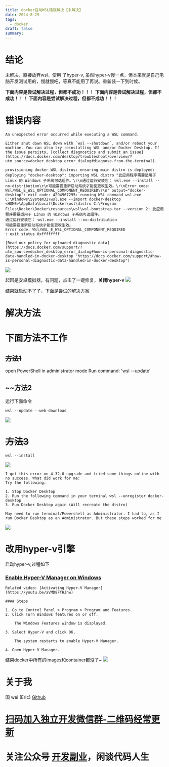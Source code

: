 ```yaml
---
title: docker启动WSL错误解决【未解决】
date: 2024-8-29
tags:
  - docker
draft: false
summary:
---
```



# 结论
未解决，直接放弃wsl，使用 了hyper-v,
虽然hyper-v慢一点，但本来就是自己电脑开发测试用的，慢就慢吧，等真不能用了再说。重新装一下到时候。

**下面内容是尝试解决过程，但都不成功！！！**
**下面内容是尝试解决过程，但都不成功！！！**
**下面内容是尝试解决过程，但都不成功！！！**


# 错误内容

```
An unexpected error occurred while executing a WSL command.

Either shut down WSL down with `wsl --shutdown`, and/or reboot your machine. You can also try reinstalling WSL and/or Docker Desktop. If the issue persists, [collect diagnostics and submit an issue⁠](https://docs.docker.com/desktop/troubleshoot/overview/?utm_source=docker_desktop_error_dialog#diagnose-from-the-terminal).

provisioning docker WSL distros: ensuring main distro is deployed: deploying "docker-desktop": importing WSL distro "此应用程序需要适用于 Linux 的 Windows 子系统可选组件。\r\n通过运行安装它： wsl.exe --install --no-distribution\r\n可能需要重新启动系统才能使更改生效。\r\nError code: Wsl/WSL_E_WSL_OPTIONAL_COMPONENT_REQUIRED\r\n" output="docker-desktop": exit code: 4294967295: running WSL command wsl.exe C:\Windows\System32\wsl.exe --import docker-desktop <HOME>\AppData\Local\Docker\wsl\distro C:\Program Files\Docker\Docker\resources\wsl\wsl-bootstrap.tar --version 2: 此应用程序需要适用于 Linux 的 Windows 子系统可选组件。
通过运行安装它： wsl.exe --install --no-distribution
可能需要重新启动系统才能使更改生效。
Error code: Wsl/WSL_E_WSL_OPTIONAL_COMPONENT_REQUIRED
: exit status 0xffffffff

[Read our policy for uploaded diagnostic data⁠](https://docs.docker.com/support/?utm_source=docker_desktop_error_dialog#how-is-personal-diagnostic-data-handled-in-docker-desktop "https://docs.docker.com/support/#how-is-personal-diagnostic-data-handled-in-docker-desktop")
```
![](Pasted%20image%2020240829114216.png)


起因是安卓模拟器，有问题，点击了一键修复，**关闭hyper-v**
![](Pasted%20image%2020240829115658.png)


结果就启动不了了，下面是尝试的解决方案


# 解决方法











# 下面方法不工作


## ~~方法1~~

open PowerShell in administrator mode Run command: 'wsl --update'


## ~~方法2
运行下面命令

```
wsl --update --web-download
```

![](Pasted%20image%2020240829102905.png)




# ~~方法3~~


```
wsl --install
```


![](Pasted%20image%2020240829115816.png)





```
I got this error on 4.32.0 upgrade and tried some things online with no success. What did work for me:
Try the following:

1. Stop Docker Desktop
2. Run the following command in your terminal wsl --unregister docker-desktop
3. Run Docker Desktop again (Will recreate the distro)

May need to run terminal/Powershell as Administrator. I had to, as I run Docker Desktop as an Administrator. But these steps worked for me
```

![](Pasted%20image%2020240829115945.png)





# 改用hyper-v引擎
启动hyper-v,过程如下
### [Enable Hyper-V Manager on Windows](https://www.dell.com/support/manuals/zh-cn/dell-imageassist/dia_dynamic_ug/enable-hyper-v-manager-on-windows?guid=guid-80b4ffe0-6247-4a75-8b66-222bfd2cc50a&lang=en-us#:~:text=Go%20to%20Control%20Panel%20%3E%20Program,Hyper%2DV%20and%20click%20OK.)

```
Related video: [Activating Hyper-V Manager](https://youtu.be/aVMD8FfHJhw)

#### Steps

1. Go to Control Panel > Program > Program and Features.
2. Click Turn Windows features on or off.

    The Windows Features window is displayed.

3. Select Hyper-V and click OK.

    The system restarts to enable Hyper-V Manager.

4. Open Hyper-V Manager.
```



结果docker中所有的images和container都没了~
![](Pasted%20image%2020240829121614.png)






# 关于我
国 wei (Eric)
[Github](https://github.com/ygweric)

# [扫码加入独立开发微信群-二维码经常更新](https://raw.githubusercontent.com/ygweric/ygweric.github.io/main/assets/qr-schedule-update/indenpendent_dev.png)

# 关注公众号 [开发副业](https://github.com/ygweric/ygweric.github.io/blob/main/assets/jinjing/wx_office_account_qr.png?raw=true)，闲谈代码人生



